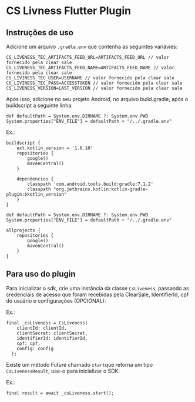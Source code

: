 # CS Livness Flutter Plugin
## Instruções de uso

Adicione um arquivo `.gradle.env` que contenha as seguintes variávies:

```
CS_LIVENESS_TEC_ARTIFACTS_FEED_URL=ARTIFACTS_FEED_URL // valor fornecido pela clear sale
CS_LIVENESS_TEC_ARTIFACTS_FEED_NAME=ARTIFACTS_FEED_NAME // valor fornecido pela clear sale
CS_LIVINESS_TEC_USER=USERNAME // valor fornecido pela clear sale
CS_LIVINESS_TEC_PASS=ACCESSTOKEN // valor fornecido pela clear sale
CS_LIVENESS_VERSION=LAST_VERSION // valor fornecido pela clear sale
```

Após isso, adicione no seu projeto Android, no arquivo build.gradle, após o buildscript a seguinte linha:
```
def defaultPath = System.env.DIRNAME ?: System.env.PWD
System.properties["ENV_FILE"] = defaultPath + "/../.gradle.env"
```

Ex.:
```
buildscript {
    ext.kotlin_version = '1.6.10'
    repositories {
        google()
        mavenCentral()
    }

    dependencies {
        classpath 'com.android.tools.build:gradle:7.1.2'
        classpath "org.jetbrains.kotlin:kotlin-gradle-plugin:$kotlin_version"
    }
}

def defaultPath = System.env.DIRNAME ?: System.env.PWD
System.properties["ENV_FILE"] = defaultPath + "/../.gradle.env"

allprojects {
    repositories {
        google()
        mavenCentral()
    }
}
```

## Para uso do plugin

Para inicializar o sdk, crie uma instância da classe `CsLiveness`, passando as credenciais de acesso que foram recebidas pela ClearSale, IdentifierId, cpf do usuário e configurações (OPCIONAL):

Ex.: 
```
final _csLiveness = CsLiveness(
    clientId: clientId,
    clientSecret: clientSecret,
    identifierId: identifierId,
    cpf: cpf,
    config: config
  );
```

Existe um método Future chamado `start`que retorna um tipo `CsLivenessResult`, use-o para inicializar o SDK:

Ex.: 
```
final result = await _csLiveness.start();
```
